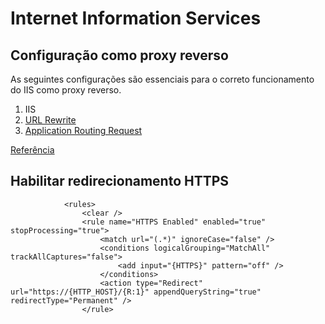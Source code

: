 # Internet Information Services

## Configuração como proxy reverso

As seguintes configurações são essenciais para o correto funcionamento do IIS como proxy reverso.

1. IIS
2. [URL Rewrite](http://www.iis.net/expand/URLRewrite)
3. [Application Routing Request](http://www.iis.net/expand/ApplicationRequestRouting)

[Referência](blogs.msdn.microsoft.com/carlosag/2010/04/01/setting-up-a-reverse-proxy-using-iis-url-rewrite-and-arr/)

## Habilitar redirecionamento HTTPS

```
            <rules>
                <clear />
                <rule name="HTTPS Enabled" enabled="true" stopProcessing="true">
                    <match url="(.*)" ignoreCase="false" />
                    <conditions logicalGrouping="MatchAll" trackAllCaptures="false">
                        <add input="{HTTPS}" pattern="off" />
                    </conditions>
                    <action type="Redirect" url="https://{HTTP_HOST}/{R:1}" appendQueryString="true" redirectType="Permanent" />
                </rule>
```

